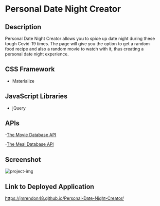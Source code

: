 # Personal Date Night Creator

## Description

Personal Date Night Creator allows you to spice up date night during these tough Covid-19 times.
The page will give you the option to get a random food recipe and also a random movie to watch with it, thus 
creating a personal date night experience.

## CSS Framework

- Materialize

## JavaScript Libraries

- jQuery

## APIs

-[The Movie Database API](https://developers.themoviedb.org/3 "The Movie Database API")

-[The Meal Database API](https://www.themealdb.com/api/json/v1/1/random.php "The Meal Database API")

## Screenshot
![project-img](https://user-images.githubusercontent.com/74809116/107137956-04e71b00-68c6-11eb-98f6-cf40ef2f4e50.PNG)

## Link to Deployed Application

https://jmrendon48.github.io/Personal-Date-Night-Creator/
